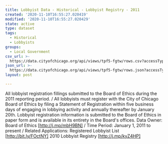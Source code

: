 ```yaml
---
title: Lobbyist Data - Historical - Lobbyist Registry - 2011
created: '2020-11-10T16:55:27.020419'
modified: '2020-11-10T16:55:27.020429'
state: active
type: dataset
tags:
  - Historical
  - Lobbyists
groups:
  - Local Government
csv_url: >-
  https://data.cityofchicago.org/api/views/tpf5-fgtw/rows.csv?accessType=DOWNLOAD
json_url: >-
  https://data.cityofchicago.org/api/views/tpf5-fgtw/rows.json?accessType=DOWNLOAD
layout: post

---
```

All lobbyist registration fillings submitted to the Board of Ethics during the 2011 reporting period. / All lobbyists must register with the City of Chicago Board of Ethics by filing a Statement of Registration within five business days of engaging in lobbying activity and annually thereafter by January 20th. Lobbyist registration information is submitted to the Board of Ethics in paper form and is available in its entirety in the Board's offices. 
Data Owner:  Board of Ethics 
[http://j.mp/mbH9BN] /
Time Period: January 1, 2011 to present /
Related Applications:  Registered Lobbyist List [http://bit.ly/FOctNY]
2010 Lobbyist Registry 
[http://j.mp/kyZ4HP]
